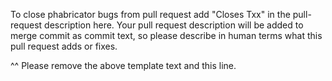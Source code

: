 To close phabricator bugs from pull request add "Closes Txx" in the pull-request description here.
Your pull request description will be added to merge commit as commit text, so please describe in human
terms what this pull request adds or fixes.

^^ Please remove the above template text and this line.

